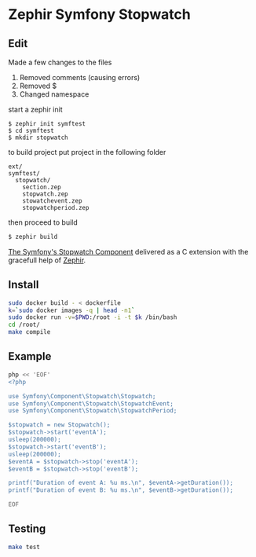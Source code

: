 Zephir Symfony Stopwatch
========================

Edit
-------
Made a few changes to the files

1. Removed comments (causing errors)
2. Removed $
3. Changed namespace 

start a zephir init
```
$ zephir init symftest
$ cd symftest
$ mkdir stopwatch
```
to build project put project in the following folder
```
ext/
symftest/
  stopwatch/
    section.zep
    stopwatch.zep
    stowatchevent.zep
    stopwatchperiod.zep
```
then proceed to build
```bash
$ zephir build
```

[The Symfony's Stopwatch Component](http://symfony.com/doc/current/components/stopwatch.html) delivered as a C extension with the gracefull help of [Zephir](http://zephir-lang.com/).

Install
-------

```bash
sudo docker build - < dockerfile
k=`sudo docker images -q | head -n1`
sudo docker run -v=$PWD:/root -i -t $k /bin/bash
cd /root/
make compile
```

Example
-------

```bash
php << 'EOF'
<?php

use Symfony\Component\Stopwatch\Stopwatch;
use Symfony\Component\Stopwatch\StopwatchEvent;
use Symfony\Component\Stopwatch\StopwatchPeriod;

$stopwatch = new Stopwatch();
$stopwatch->start('eventA');
usleep(200000);
$stopwatch->start('eventB');
usleep(200000);
$eventA = $stopwatch->stop('eventA');
$eventB = $stopwatch->stop('eventB');

printf("Duration of event A: %u ms.\n", $eventA->getDuration());
printf("Duration of event B: %u ms.\n", $eventB->getDuration());

EOF
```

Testing
-------

```bash
make test
```
